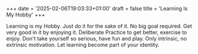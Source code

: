 +++
date = '2025-02-06T19:03:33+01:00'
draft = false
title = 'Learning Is My Hobby'
+++

Learning is my Hobby.
Just do it for the sake of it. No big goal required.
Get very good in it by enjoying it.
Deliberate Practice to get better, exercise to enjoy.
Don't take yourself so serious, have fun and play.
Only intrinsic, no extrinsic motivation.
Let learning become part of your identity.
